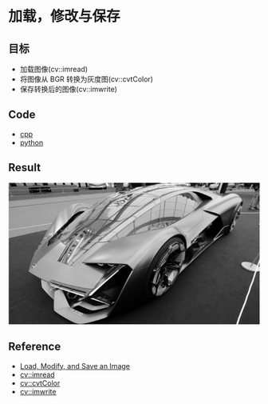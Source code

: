 # 加载，修改与保存

## 目标

- 加载图像(cv::imread)
- 将图像从 BGR 转换为灰度图(cv::cvtColor)
- 保存转换后的图像(cv::imwrite)

## Code

- [cpp](./code/cpp)
- [python](./code/python)

## Result

![result](https://github.com/QWERDF007/LearningOpenCV4/blob/master/project/load_modify_save/result/result.jpg)

## Reference

- [Load, Modify, and Save an Image](<https://docs.opencv.org/master/db/d64/tutorial_load_save_image.html>)
- [cv::imread](https://docs.opencv.org/master/d4/da8/group__imgcodecs.html#ga288b8b3da0892bd651fce07b3bbd3a56)
- [cv::cvtColor](https://docs.opencv.org/master/d8/d01/group__imgproc__color__conversions.html#ga397ae87e1288a81d2363b61574eb8cab)
- [cv::imwrite](https://docs.opencv.org/master/d4/da8/group__imgcodecs.html#gabbc7ef1aa2edfaa87772f1202d67e0ce)

